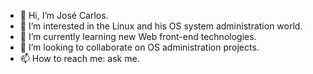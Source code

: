 - 👋 Hi, I’m José Carlos.
- 👀 I’m interested in the Linux and his OS system administration world.
- 🌱 I’m currently learning new Web front-end technologies.
- 💞️ I’m looking to collaborate on OS administration projects.
- 📫 How to reach me: ask me.

<!---
rusejo/rusejo is a ✨ special ✨ repository because its `README.md` (this file) appears on your GitHub profile.
You can click the Preview link to take a look at your changes.
--->

